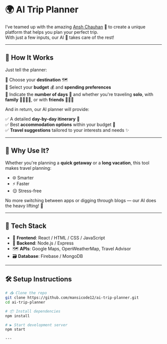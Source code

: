 
# 🌍 AI Trip Planner

I’ve teamed up with the amazing [Ansh Chauhan](https://github.com/Anshji789123) 🤝 to create a unique platform that helps you plan your perfect trip.  
With just a few inputs, our AI 🧠 takes care of the rest!

---

## 🧭 How It Works

Just tell the planner:

🔹 Choose your **destination** 🗺️  
🔹 Select your **budget** 💰 and **spending preferences**  
🔹 Indicate the **number of days** 📅 and whether you're traveling **solo**, with **family** 👨‍👩‍👧‍👦, or with **friends** 🧑‍🤝‍🧑

And in return, our AI planner will provide:

✅ A detailed **day-by-day itinerary** 📝  
✅ Best **accommodation options** within your budget 🏨  
✅ **Travel suggestions** tailored to your interests and needs ✨

---

## 🚀 Why Use It?

Whether you're planning a **quick getaway** or a **long vacation**, this tool makes travel planning:

- 🌐 Smarter  
- ⚡ Faster  
- 😌 Stress-free  

No more switching between apps or digging through blogs — our AI does the heavy lifting! 🧳

---

## 🔧 Tech Stack

- 🎨 **Frontend**: React / HTML / CSS / JavaScript  
- 🧪 **Backend**: Node.js / Express   
- 🗺️ **APIs**: Google Maps, OpenWeatherMap, Travel Advisor  
- 🗃️ **Database**: Firebase / MongoDB

---

## 🛠️ Setup Instructions

```bash
# 📥 Clone the repo
git clone https://github.com/mansicode12/ai-trip-planner.git
cd ai-trip-planner

# 📦 Install dependencies
npm install

# ▶️ Start development server
npm start

---


